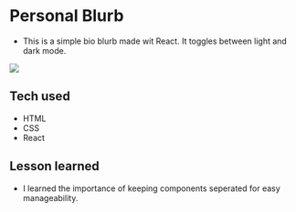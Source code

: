 # Personal Blurb

- This is a simple bio blurb made wit React. It toggles between light and dark mode.

<img src='/blurb.gif'>

## Tech used

- HTML
- CSS
- React

## Lesson learned

- I learned the importance of keeping components seperated for easy manageability.

